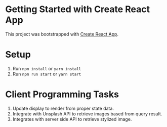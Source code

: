 # Getting Started with Create React App

This project was bootstrapped with [Create React App](https://github.com/facebook/create-react-app).

# Setup

1. Run `npm install` or `yarn install`
1. Run `npm run start` or `yarn start`

# Client  Programming Tasks
1. Update display to render from proper state data.
1. Integrate with Unsplash API to retrieve images based from query result.
1. Integrates with server side API to retrieve stylized image.